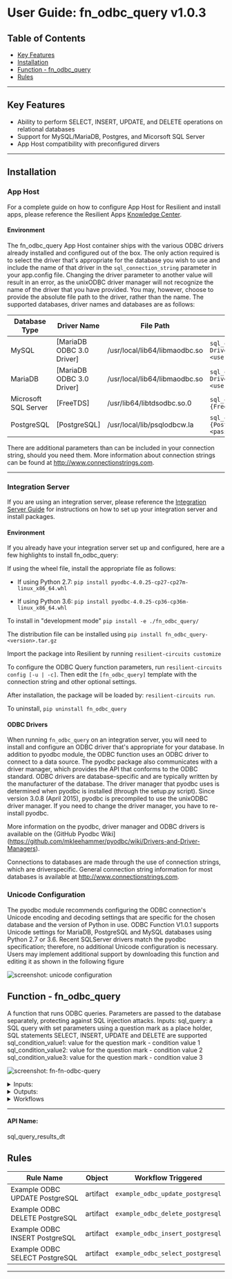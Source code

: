 <!--
  This User README.md is generated by running:
  "resilient-sdk docgen -p fn_odbc_query --user-guide"

  It is best edited using a Text Editor with a Markdown Previewer. VS Code
  is a good example. Checkout https://guides.github.com/features/mastering-markdown/
  for tips on writing with Markdown

  If you make manual edits and run docgen again, a .bak file will be created

  Store any screenshots in the "doc/screenshots" directory and reference them like:
  ![screenshot: screenshot_1](./screenshots/screenshot_1.png)
-->

# **User Guide:** fn_odbc_query v1.0.3

## Table of Contents
- [Key Features](#key-features)
- [Installation](#installation)
- [Function - fn_odbc_query](#function---fn-odbc-query)
- [Rules](#rules)

---

## Key Features
<!--
  List the Key Features of the Integration
-->
* Ability to perform SELECT, INSERT, UPDATE, and DELETE operations on relational databases
* Support for MySQL/MariaDB, Postgres, and Micorsoft SQL Server
* App Host compatibility with preconfigured dirvers
---

## Installation
### App Host
For a complete guide on how to configure App Host for Resilient and install apps, please reference the
Resilient Apps [Knowledge Center](https://www.ibm.com/support/knowledgecenter/SSBRUQ_37.0.0/doc/container_apps.html).

#### Environment
The fn_odbc_query App Host container ships with the various ODBC drivers already installed and configured out of the box.
The only action required is to select the driver that's appropriate for the database you wish to use and include the
name of that driver in the `sql_connection_string` parameter in your app.config file. Changing the driver parameter
to another value will result in an error, as the unixODBC driver manager will not recognize the name of the driver that
you have provided. You may, however, choose to provide the absolute file path to the driver, rather than the name.
The supported databases, driver names and databases are as follows:

| Database Type | Driver Name | File Path | Example Connection String |
| ------------- | ----------- | --------- | ------------------------- |
| MySQL | [MariaDB ODBC 3.0 Driver] | /usr/local/lib64/libmaodbc.so |  `sql_connection_string=Driver={MariaDB ODBC 3.0 Driver};Server=domain.example;Port=3306;sql_dialect=MariaDBDialect;DB=resilient;Uid=<user>;Pwd=<password>;` |
| MariaDB | [MariaDB ODBC 3.0 Driver] | /usr/local/lib64/libmaodbc.so |  `sql_connection_string=Driver={MariaDB ODBC 3.0 Driver};Server=domain.example;Port=3306;sql_dialect=MariaDBDialect;DB=resilient;Uid=<user>;Pwd=<password>;` |
| Microsoft SQL Server | [FreeTDS] | /usr/lib64/libtdsodbc.so.0 |  `sql_connection_string=Driver={FreeTDS};Server=domain.example;Port=1433;Database=master;Uid=SA;Pwd=<password>` |
| PostgreSQL | [PostgreSQL] | /usr/local/lib/psqlodbcw.la |  `sql_connection_string=Driver={PostgreSQL};Server=host.docker.internal;Port=5432;Database=postgres;Uid=<user>;Pwd=<password>` |

There are additional parameters than can be included in your connection string, should you need them.
More information about connection strings can be found at http://www.connectionstrings.com.

---

### Integration Server
If you are using an integration server, please reference the [Integration Server Guide](https://github.com/ibmresilient/resilient-reference/blob/master/developer_guides/Integration%20Server%20Guide.pdf)
for instructions on how to set up your integration server and install packages.

#### Environment
If you already have your integration server set up and configured, here are a few highlights to install fn_odbc_query:

If using the wheel file, install the appropriate file as follows: 

* If using Python 2.7:
    `pip install pyodbc-4.0.25-cp27-cp27m-linux_x86_64.whl`
    
* If using Python 3.6:
    `pip install pyodbc-4.0.25-cp36-cp36m-linux_x86_64.whl`

To install in "development mode"
    `pip install -e ./fn_odbc_query/`
    
The distribution file can be installed using
    `pip install fn_odbc_query-<version>.tar.gz`
    
Import the package into Resilient by running `resilient-circuits customize`

To configure the ODBC Query function parameters, run `resilient-circuits config [-u | -c]`. 
Then edit the `[fn_odbc_query]` template with the connection string and other optional settings.

After installation, the package will be loaded by: `resilient-circuits run`.

To uninstall,
    `pip uninstall fn_odbc_query`
    
#### ODBC Drivers
When running `fn_odbc_query` on an integration server, you will need to install and configure an ODBC driver that's
appropriate for your database.
In addition to pyodbc module, the ODBC function uses an ODBC driver to connect to a data
source. The pyodbc package also communicates with a driver manager, which provides the API
that conforms to the ODBC standard.
ODBC drivers are database-specific and are typically written by the manufacturer of the
database.
The driver manager that pyodbc uses is determined when pyodbc is installed (through the
setup.py script). Since version 3.0.8 (April 2015), pyodbc is precompiled to use the unixODBC
driver manager. If you need to change the driver manager, you have to re-install pyodbc.

More information on the pyodbc, driver manager and ODBC drivers is available on the {GitHub
Pyodbc Wiki](https://github.com/mkleehammer/pyodbc/wiki/Drivers-and-Driver-Managers).

Connections to databases are made through the use of connection strings, which are driverspecific. General connection string information for most databases is available at
http://www.connectionstrings.com.

### Unicode Configuration
The pyodbc module recommends configuring the ODBC connection's Unicode encoding and
decoding settings that are specific for the chosen database and the version of Python in use.
ODBC Function V1.0.1 supports Unicode settings for MariaDB, PostgreSQL and MySQL
databases using Python 2.7 or 3.6. Recent SQLServer drivers match the pyodbc specification;
therefore, no additional Unicode configuration is necessary.
Users may implement additional support by downloading this function and editing it as shown in
the following figure

![screenshot: unicode configuration](./screenshots/unicode.png)

## Function - fn_odbc_query
A function that runs ODBC queries. Parameters are passed to the database separately, protecting against SQL injection attacks.
Inputs:
sql_query: a SQL query with set parameters using a question mark as a place holder, SQL statements SELECT, INSERT, UPDATE and DELETE are supported
sql_condition_value1: value for the question mark - condition value 1
sql_condition_value2: value for the question mark - condition value 2
sql_condition_value3: value for the question mark - condition value 3

 ![screenshot: fn-fn-odbc-query ](./screenshots/function.png)

<details><summary>Inputs:</summary>
<p>

| Name | Type | Required | Example | Tooltip |
| ---- | :--: | :------: | ------- | ------- |
| `sql_condition_value1` | `text` | No | `-` | - |
| `sql_condition_value2` | `text` | No | `-` | - |
| `sql_condition_value3` | `text` | No | `-` | - |
| `sql_query` | `textarea` | Yes | `-` | Predefined SQL statement |

</p>
</details>

<details><summary>Outputs:</summary>
<p>

```python
results = {
    # TODO: Copy and paste an example of the Function Output within this code block.
    # To view the output of a Function, run resilient-circuits in DEBUG mode and invoke the Function. 
    # The Function results will be printed in the logs: "resilient-circuits run --loglevel=DEBUG"
}
```

</p>
</details>

<details><summary>Workflows</summary>

  <details><summary>Example Pre-Process Script:</summary>
  <p>

  ```python
  inputs.sql_condition_value1 = artifact.value
  ```

  </p>
  </details>

  <details><summary>Example Post-Process Script:</summary>
  <p>

  ```python
  ##  ODBC query workflow - post processing script ##
# Example of expected results.
"""
{
  'entries': [
    {u'sql_column_1': "query_result_column_1_value, u'sql_column_2': u'query_result_column_2_value', ...},
    {u'sql_column_1': query_result_column_1_value, u'sql_column_2': u'query_result_column_2_value', ...}
    ...
  ]
}
"""
#  Globals

# This list contains Resilient data table api field names.
# Exclude fist two columns 'sql_artifact_value' and 'sql_timestamp' from this list.
# Modify this list acording to your Resilent data table fields.
RESILENT_DATATABLE_COLUMN_NAMES_LIST = [
  "sql_column_1",
  "sql_column_2",
  "sql_column_3",
  "sql_column_4",
  "sql_column_5"]
  
# Processing
from java.util import Date

if results.entries is not None:
  for entry in results.entries:
    row = incident.addRow("sql_query_results_dt")
  
    row.sql_artifact_value = artifact.value
    row.sql_timestamp = Date()
  
    for item in RESILENT_DATATABLE_COLUMN_NAMES_LIST:
      if item in entry:
        try:
          row[item] = entry[item]
        except IndexError:
          row[item] = ""
  ```

  </p>
  </details>

</details>

---

#### API Name:
sql_query_results_dt


## Rules
| Rule Name | Object | Workflow Triggered |
| --------- | ------ | ------------------ |
| Example ODBC UPDATE PostgreSQL | artifact | `example_odbc_update_postgresql` |
| Example ODBC DELETE PostgreSQL | artifact | `example_odbc_delete_postgresql` |
| Example ODBC INSERT PostgreSQL | artifact | `example_odbc_insert_postgresql` |
| Example ODBC SELECT PostgreSQL | artifact | `example_odbc_select_postgresql` |

---

<!--
## Inform Resilient Users
  Use this section to optionally provide additional information so that Resilient playbook 
  designer can get the maximum benefit of your integration.
-->